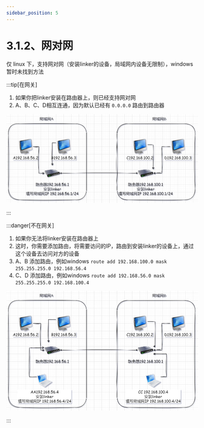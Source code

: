 ```yaml
---
sidebar_position: 5
---
```


# 3.1.2、网对网

仅 linux 下，支持网对网（安装linker的设备，局域网内设备无限制），windows暂时未找到方法


:::tip[在网关]

1. 如果你把linker安装在路由器上，则已经支持网对网
2. A、B、C、D相互连通，因为默认已经有 `0.0.0.0` 路由到路由器

![Docusaurus Plushie](./img/tun-n2n-1.png)

:::




:::danger[不在网关]

1. 如果你无法将linker安装在路由器上
2. 这时，你需要添加路由，将需要访问的IP，路由到安装linker的设备上，通过这个设备去访问对方的设备
3. A、B 添加路由，例如windows `route add 192.168.100.0 mask 255.255.255.0 192.168.56.4`
3. C、D 添加路由，例如windows `route add 192.168.56.0 mask 255.255.255.0 192.168.100.4`

![Docusaurus Plushie](./img/tun-n2n-2.png)

:::
